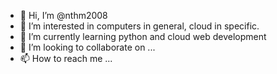 - 👋 Hi, I’m @nthm2008
- 👀 I’m interested in computers in general, cloud in specific.
- 🌱 I’m currently learning python and cloud web development
- 💞️ I’m looking to collaborate on ...
- 📫 How to reach me ...

<!---
nthm2008/nthm2008 is a ✨ special ✨ repository because its `README.md` (this file) appears on your GitHub profile.
You can click the Preview link to take a look at your changes.
--->
